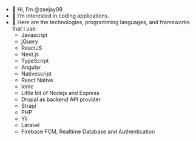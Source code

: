 - 👋 Hi, I’m @zeejay09
- 👀 I’m interested in coding applications.
- 🌱 Here are the technologies, programming languages, and frameworks that I use:
  - Javascript
  - jQuery
  - ReactJS
  - Next.js
  - TypeScript
  - Angular
  - Nativescript
  - React Native
  - Ionic
  - Little bit of Nodejs and Express
  - Drupal as backend API provider
  - Strapi
  - PHP
  - Yii
  - Laravel
  - Firebase FCM, Realtime Database and Authentication
<!---
zeejay09/zeejay09 is a ✨ special ✨ repository because its `README.md` (this file) appears on your GitHub profile.
You can click the Preview link to take a look at your changes.
--->
